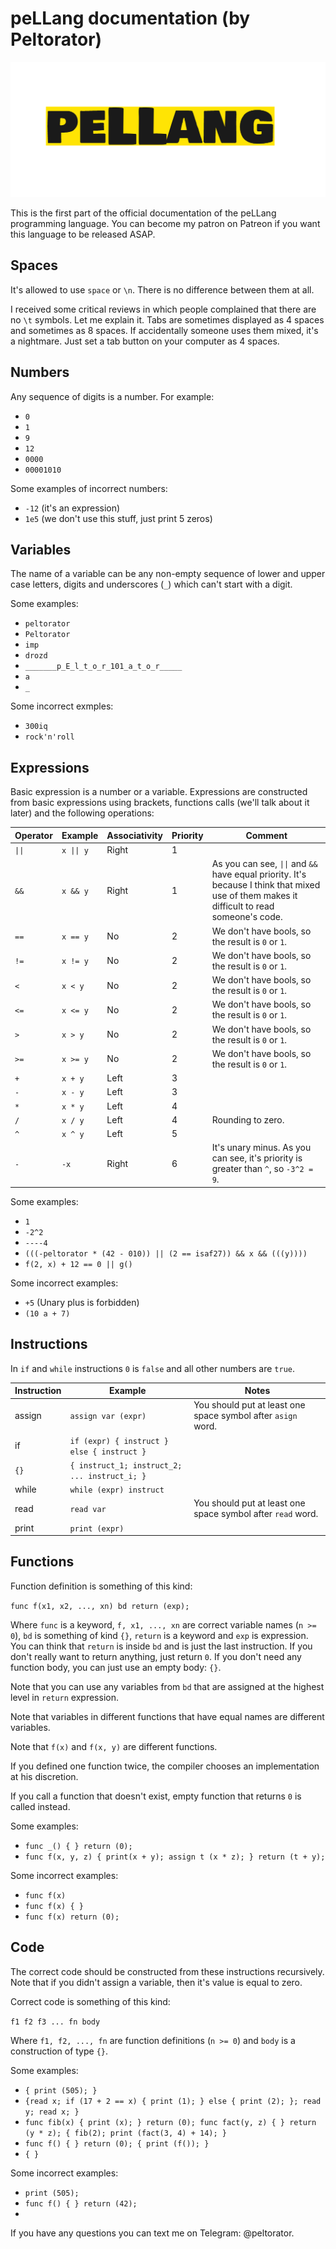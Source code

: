 # peLLang documentation (by Peltorator)

![Image description](logo.png)

This is the first part of the official documentation of the peLLang programming language. You can become my patron on Patreon if you want this language to be released ASAP.

## Spaces

It's allowed to use `space` or `\n`. There is no difference between them at all.

I received some critical reviews in which people complained that there are no `\t` symbols. Let me explain it.
Tabs are sometimes displayed as 4 spaces and sometimes as 8 spaces. If accidentally someone uses them mixed, it's a nightmare.
Just set a tab button on your computer as 4 spaces.

## Numbers

Any sequence of digits is a number. For example:

- `0`
- `1`
- `9`
- `12`
- `0000`
- `00001010`

Some examples of incorrect numbers:

- `-12` (it's an expression)
- `1e5` (we don't use this stuff, just print 5 zeros)

## Variables

The name of a variable can be any non-empty sequence of lower and upper case letters, digits and underscores (`_`) which can't start with a digit.

Some examples:

- `peltorator`
- `Peltorator`
- `imp`
- `drozd`
- `_______p_E_l_t_o_r_101_a_t_o_r_____`
- `a`
- `_`

Some incorrect exmples:

- `300iq`
- `rock'n'roll`


## Expressions

Basic expression is a number or a variable. Expressions are constructed from basic expressions using brackets, functions calls (we'll talk about it later) and the following operations:

Operator | Example       | Associativity | Priority | Comment
---------|---------------|---------------|----------|--------
 `\|\|`  | `x \|\| y`    | Right         | 1        |
 `&&`    | `x && y`      | Right         | 1        | As you can see, `\|\|` and `&&` have equal priority. It's because I think that mixed use of them makes it difficult to read someone's code.
 `==`    | `x == y`      | No            | 2        | We don't have bools, so the result is `0` or `1`.
 `!=`    | `x != y`      | No            | 2        | We don't have bools, so the result is `0` or `1`.
 `<`     | `x < y`       | No            | 2        | We don't have bools, so the result is `0` or `1`.
 `<=`    | `x <= y`      | No            | 2        | We don't have bools, so the result is `0` or `1`.
 `>`     | `x > y`       | No            | 2        | We don't have bools, so the result is `0` or `1`.
 `>=`    | `x >= y`      | No            | 2        | We don't have bools, so the result is `0` or `1`.
 `+`     | `x + y`       | Left          | 3        |
 `-`     | `x - y`       | Left          | 3        |
 `*`     | `x * y`       | Left          | 4        |
 `/`     | `x / y`       | Left          | 4        | Rounding to zero.
 `^`     | `x ^ y`       | Left          | 5        |
 `-`     | `-x`          | Right         | 6        | It's unary minus. As you can see, it's priority is greater than `^`, so `-3^2 = 9`.

Some examples:

- `1`
- `-2^2`
- `----4`
- `(((-peltorator * (42 - 010)) || (2 == isaf27)) && x && (((y))))`
- `f(2, x) + 12 == 0 || g()`

Some incorrect examples:
- `+5` (Unary plus is forbidden)
- `(10 a + 7)`

## Instructions

In `if` and `while` instructions `0` is `false` and all other numbers are `true`.

Instruction     | Example                                       | Notes
----------------|-----------------------------------------------|--------------------------------------------------------------
assign          | `assign var (expr)`                           | You should put at least one space symbol after `asign` word.
if              | `if (expr) { instruct } else { instruct }`    |
`{}`            | `{ instruct_1; instruct_2; ... instruct_i; }` |
while           | `while (expr) instruct`                       |
read            | `read var`                                    | You should put at least one space symbol after `read` word.
print           | `print (expr)`                                |

## Functions

Function definition is something of this kind:

`func f(x1, x2, ..., xn) bd return (exp);`

Where `func` is a keyword, `f, x1, ..., xn` are correct variable names (`n >= 0`), `bd` is something of kind `{}`, `return` is a keyword and `exp` is expression. You can think that `return` is inside `bd` and is just the last instruction. If you don't really want to return anything, just return `0`. If you don't need any function body, you can just use an empty body: `{}`.

Note that you can use any variables from `bd` that are assigned at the highest level in `return` expression.

Note that variables in different functions that have equal names are different variables.

Note that `f(x)` and `f(x, y)` are different functions.

If you defined one function twice, the compiler chooses an implementation at his discretion.

If you call a function that doesn't exist, empty function that returns `0` is called instead.

Some examples:

- `func _() { } return (0);`
- `func f(x, y, z) { print(x + y); assign t (x * z); } return (t + y);`

Some incorrect examples:
- `func f(x) `
- `func f(x) { }`
- `func f(x) return (0);`

## Code

The correct code should be constructed from these instructions recursively.
Note that if you didn't assign a variable, then it's value is equal to zero.

Correct code is something of this kind:

`f1 f2 f3 ... fn body`

Where `f1, f2, ..., fn` are function definitions (`n >= 0`) and `body` is a construction of type `{}`.

Some examples:

- `{ print (505); }`
- `{read x; if (17 + 2 == x) { print (1); } else { print (2); }; read y; read x; }`
- `func fib(x) { print (x); } return (0); func fact(y, z) { } return (y * z); { fib(2); print (fact(3, 4) + 14); }`
- `func f() { } return (0); { print (f()); }`
- `{ }`

Some incorrect examples:

- `print (505);`
- `func f() { } return (42);`
- ` `


If you have any questions you can text me on Telegram: @peltorator.

